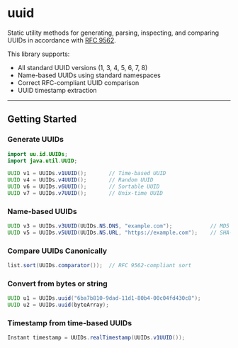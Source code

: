 # uuid

Static utility methods for generating, parsing, inspecting, and comparing UUIDs in accordance with [RFC 9562](https://datatracker.ietf.org/doc/html/rfc9562).

This library supports:
- All standard UUID versions (1, 3, 4, 5, 6, 7, 8)
- Name-based UUIDs using standard namespaces
- Correct RFC-compliant UUID comparison
- UUID timestamp extraction

---

## Getting Started

### Generate UUIDs

```java
import uu.id.UUIDs;
import java.util.UUID;

UUID v1 = UUIDs.v1UUID();       // Time-based UUID
UUID v4 = UUIDs.v4UUID();       // Random UUID
UUID v6 = UUIDs.v6UUID();       // Sortable UUID
UUID v7 = UUIDs.v7UUID();       // Unix-time UUID
```

### Name-based UUIDs

```java
UUID v3 = UUIDs.v3UUID(UUIDs.NS.DNS, "example.com");            // MD5
UUID v5 = UUIDs.v5UUID(UUIDs.NS.URL, "https://example.com");    // SHA-1
```

### Compare UUIDs Canonically

```java
list.sort(UUIDs.comparator());  // RFC 9562-compliant sort
```

### Convert from bytes or string

```java
UUID u1 = UUIDs.uuid("6ba7b810-9dad-11d1-80b4-00c04fd430c8");
UUID u2 = UUIDs.uuid(byteArray);
```

### Timestamp from time-based UUIDs

```java
Instant timestamp = UUIDs.realTimestamp(UUIDs.v1UUID());
```
